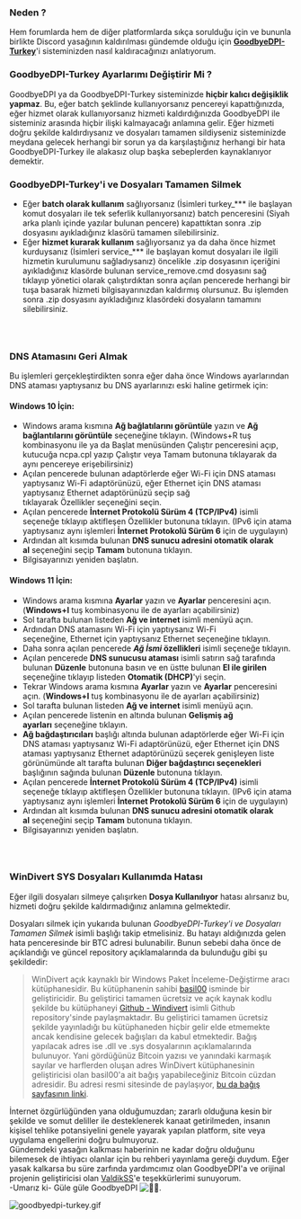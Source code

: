 ### Neden ?​

Hem forumlarda hem de diğer platformlarda sıkça sorulduğu için ve bununla birlikte Discord yasağının kaldırılması gündemde olduğu için **[GoodbyeDPI-Turkey](https://github.com/cagritaskn/GoodbyeDPI-Turkey)**'i sisteminizden nasıl kaldıracağınızı anlatıyorum.  
  

### GoodbyeDPI-Turkey Ayarlarımı Değiştirir Mi ?​

GoodbyeDPI ya da GoodbyeDPI-Turkey sisteminizde **hiçbir kalıcı değişiklik yapmaz**. Bu, eğer batch şeklinde kullanıyorsanız pencereyi kapattığınızda, eğer hizmet olarak kullanıyorsanız hizmeti kaldırdığınızda GoodbyeDPI ile sisteminiz arasında hiçbir ilişki kalmayacağı anlamına gelir. Eğer hizmeti doğru şekilde kaldırdıysanız ve dosyaları tamamen sildiyseniz sisteminizde meydana gelecek herhangi bir sorun ya da karşılaştığınız herhangi bir hata GoodbyeDPI-Turkey ile alakasız olup başka sebeplerden kaynaklanıyor demektir.  
  

### GoodbyeDPI-Turkey'i ve Dosyaları Tamamen Silmek​

*   Eğer **batch olarak kullanım** sağlıyorsanız (İsimleri turkey\_\*\*\* ile başlayan komut dosyaları ile tek seferlik kullanıyorsanız) batch penceresini (Siyah arka planlı içinde yazılar bulunan pencere) kapattıktan sonra .zip dosyasını ayıkladığınız klasörü tamamen silebilirsiniz.
*   Eğer **hizmet kurarak kullanım** sağlıyorsanız ya da daha önce hizmet kurduysanız (İsimleri service\_\*\*\* ile başlayan komut dosyaları ile ilgili hizmetin kurulumunu sağladıysanız) öncelikle .zip dosyasının içeriğini ayıkladığınız klasörde bulunan service\_remove.cmd dosyasını sağ tıklayıp yönetici olarak çalıştırdıktan sonra açılan pencerede herhangi bir tuşa basarak hizmeti bilgisayarınızdan kaldırmış olursunuz. Bu işlemden sonra .zip dosyasını ayıkladığınız klasördeki dosyaların tamamını silebilirsiniz.

### ​

### DNS Atamasını Geri Almak​

Bu işlemleri gerçekleştirdikten sonra eğer daha önce Windows ayarlarından DNS ataması yaptıysanız bu DNS ayarlarınızı eski haline getirmek için:  

#### Windows 10 İçin:​

*   Windows arama kısmına **Ağ bağlatılarını görüntüle** yazın ve **Ağ bağlantılarını görüntüle** seçeneğine tıklayın. (Windows+R tuş kombinasyonu ile ya da Başlat menüsünden Çalıştır penceresini açıp, kutucuğa ncpa.cpl yazıp Çalıştır veya Tamam butonuna tıklayarak da aynı pencereye erişebilirsiniz)
*   Açılan pencerede bulunan adaptörlerde eğer Wi-Fi için DNS ataması yaptıysanız Wi-Fi adaptörünüzü, eğer Ethernet için DNS ataması yaptıysanız Ethernet adaptörünüzü seçip sağ tıklayarak Özellikler seçeneğini seçin.
*   Açılan pencerede **İnternet Protokolü Sürüm 4 (TCP/IPv4)** isimli seçeneğe tıklayıp aktifleşen Özellikler butonuna tıklayın. (IPv6 için atama yaptıysanız aynı işlemleri **İnternet Protokolü Sürüm 6** için de uygulayın)
*   Ardından alt kısımda bulunan **DNS sunucu adresini otomatik olarak al** seçeneğini seçip **Tamam** butonuna tıklayın.
*   Bilgisayarınızı yeniden başlatın.

  

#### Windows 11 İçin:​

*   Windows arama kısmına **Ayarlar** yazın ve **Ayarlar** penceresini açın. (**Windows+I** tuş kombinasyonu ile de ayarları açabilirsiniz)
*   Sol tarafta bulunan listeden **Ağ ve internet** isimli menüyü açın.
*   Ardından DNS atamasını Wi-Fi için yaptıysanız Wi-Fi seçeneğine, Ethernet için yaptıysanız Ethernet seçeneğine tıklayın.
*   Daha sonra açılan pencerede **_Ağ İsmi_ özellikleri** isimli seçeneğe tıklayın.
*   Açılan pencerede **DNS sunucusu ataması** isimli satırın sağ tarafında bulunan **Düzenle** butonuna basın ve en üstte bulunan **El ile girilen** seçeneğine tıklayıp listeden **Otomatik (DHCP)**'yi seçin.
*   Tekrar Windows arama kısmına **Ayarlar** yazın ve **Ayarlar** penceresini açın. (**Windows+I** tuş kombinasyonu ile de ayarları açabilirsiniz)
*   Sol tarafta bulunan listeden **Ağ ve internet** isimli menüyü açın.
*   Açılan pencerede listenin en altında bulunan **Gelişmiş ağ ayarları** seçeneğine tıklayın.
*   **Ağ bağdaştırıcıları** başlığı altında bulunan adaptörlerde eğer Wi-Fi için DNS ataması yaptıysanız Wi-Fi adaptörünüzü, eğer Ethernet için DNS ataması yaptıysanız Ethernet adaptörünüzü seçerek genişleyen liste görünümünde alt tarafta bulunan **Diğer bağdaştırıcı seçenekleri** başlığının sağında bulunan **Düzenle** butonuna tıklayın.
*   Açılan pencerede **İnternet Protokolü Sürüm 4 (TCP/IPv4)** isimli seçeneğe tıklayıp aktifleşen Özellikler butonuna tıklayın. (IPv6 için atama yaptıysanız aynı işlemleri **İnternet Protokolü Sürüm 6** için de uygulayın)
*   Ardından alt kısımda bulunan **DNS sunucu adresini otomatik olarak al** seçeneğini seçip **Tamam** butonuna tıklayın.
*   Bilgisayarınızı yeniden başlatın.

### ​

### WinDivert SYS Dosyaları Kullanımda Hatası​

Eğer ilgili dosyaları silmeye çalışırken **Dosya Kullanılıyor** hatası alırsanız bu, hizmeti doğru şekilde kaldırmadığınız anlamına gelmektedir.  
  
Dosyaları silmek için yukarıda bulunan _GoodbyeDPI-Turkey'i ve Dosyaları Tamamen Silmek_ isimli başlığı takip etmelisiniz. Bu hatayı aldığınızda gelen hata penceresinde bir BTC adresi bulunabilir. Bunun sebebi daha önce de açıklandığı ve güncel repository açıklamalarında da bulunduğu gibi şu şekildedir:  

> WinDivert açık kaynaklı bir Windows Paket İnceleme-Değiştirme aracı kütüphanesidir. Bu kütüphanenin sahibi [basil00](https://github.com/basil00) isminde bir geliştiricidir. Bu geliştirici tamamen ücretsiz ve açık kaynak kodlu şekilde bu kütüphaneyi [Github - Windivert](https://github.com/basil00/WinDivert) isimli Github repository'sinde paylaşmaktadır. Bu geliştirici tamamen ücretsiz şekilde yayınladığı bu kütüphaneden hiçbir gelir elde etmemekte ancak kendisine gelecek bağışları da kabul etmektedir. Bağış yapılacak adres ise .dll ve .sys dosyalarının açıklamalarında bulunuyor. Yani gördüğünüz Bitcoin yazısı ve yanındaki karmaşık sayılar ve harflerden oluşan adres WinDivert kütüphanesinin geliştiricisi olan basil00'a ait bağış yapabileceğiniz Bitcoin cüzdan adresidir. Bu adresi resmi sitesinde de paylaşıyor, [bu da bağış sayfasının linki](https://reqrypt.org/donate.html).

  
  
İnternet özgürlüğünden yana olduğumuzdan; zararlı olduğuna kesin bir şekilde ve somut deliller ile desteklenerek kanaat getirilmeden, insanın kişisel tehlike potansiyelini genele yayarak yapılan platform, site veya uygulama engellerini doğru bulmuyoruz.  
Gündemdeki yasağın kalkması haberinin ne kadar doğru olduğunu bilemesek de ihtiyacı olanlar için bu rehberi yayınlama gereği duydum. Eğer yasak kalkarsa bu süre zarfında yardımcımız olan GoodbyeDPI'a ve orijinal projenin geliştiricisi olan [ValdikSS](https://github.com/ValdikSS)'e teşekkürlerimi sunuyorum.  
\-Umarız ki- Güle güle GoodbyeDPI ![👋🏻](https://cdn.jsdelivr.net/joypixels/assets/8.0/png/unicode/64/1f44b-1f3fb.png "Waving hand: light skin tone    :wave_tone1:").  
  

![goodbyedpi-turkey.gif](https://www.technopat.net/sosyal/eklenti/goodbyedpi-turkey-gif.2423392/ "goodbyedpi-turkey.gif")
